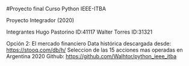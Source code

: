 #Proyecto final Curso Python IEEE-ITBA

Proyecto Integrador (2020)

Integrantes
Hugo Pastorino ID:41117
Walter Torres ID:31321

Opción 2: El mercado financiero
Data histórica descargada desde: https://stooq.com/db/h/
Seleccion de las 15 acciones mas operadas en Argentina 2020
Github: https://github.com/Walhtor/python_ieee_itba
